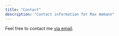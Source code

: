 ```yaml
---
title: "Contact"
description: "Contact information for Max Ammann"
---
```


Feel free to contact me [via email](mailto:max@maxammann.org).